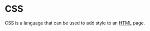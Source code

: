 # CSS



CSS is a language that can be used to add style to an [HTML](/wiki/HTML) page.






























